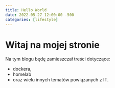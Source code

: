 ```yaml
---
title: Hello World
date: 2022-05-27 12:00:00 -500
categories: [lifestyle]
---
```


# Witaj na mojej stronie
Na tym blogu będę zamieszczał treści dotyczące: 
* dockera, 
* homelab 
* oraz wielu innych tematów powiązanych z IT.

